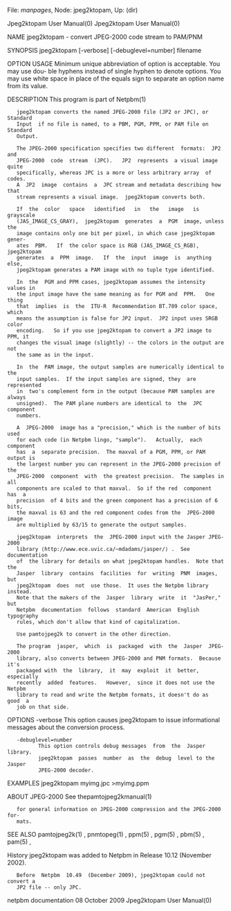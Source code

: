 File: *manpages*,  Node: jpeg2ktopam,  Up: (dir)

Jpeg2ktopam User Manual(0)                          Jpeg2ktopam User Manual(0)



NAME
       jpeg2ktopam - convert JPEG-2000 code stream to PAM/PNM


SYNOPSIS
       jpeg2ktopam [-verbose] [-debuglevel=number] filename


OPTION USAGE
       Minimum  unique abbreviation of option is acceptable.  You may use dou-
       ble hyphens instead of single hyphen to denote options.   You  may  use
       white space in place of the equals sign to separate an option name from
       its value.


DESCRIPTION
       This program is part of Netpbm(1)

       jpeg2ktopam converts the named JPEG-2000 file (JP2 or JPC), or Standard
       Input  if no file is named, to a PBM, PGM, PPM, or PAM file on Standard
       Output.

       The JPEG-2000 specification specifies two different  formats:  JP2  and
       JPEG-2000  code  stream  (JPC).   JP2  represents  a visual image quite
       specifically, whereas JPC is a more or less arbitrary array  of  codes.
       A  JP2  image  contains  a  JPC stream and metadata describing how that
       stream represents a visual image.  jpeg2ktopam converts both.

       If  the  color   space   identified   in   the   image   is   grayscale
       (JAS_IMAGE_CS_GRAY),  jpeg2ktopam  generates  a  PGM  image, unless the
       image contains only one bit per pixel, in which case jpeg2ktopam gener-
       ates  PBM.   If  the color space is RGB (JAS_IMAGE_CS_RGB), jpeg2ktopam
       generates  a  PPM  image.   If  the  input  image  is  anything   else,
       jpeg2ktopam generates a PAM image with no tuple type identified.

       In  the  PGM and PPM cases, jpeg2ktopam assumes the intensity values in
       the input image have the same meaning as for PGM and  PPM.   One  thing
       that  implies  is  the  ITU-R  Recommendation BT.709 color space, which
       means the assumption is false for JP2 input.  JP2 input uses SRGB color
       encoding.   So if you use jpeg2ktopam to convert a JP2 image to PPM, it
       changes the visual image (slightly) -- the colors in the output are not
       the same as in the input.

       In  the  PAM image, the output samples are numerically identical to the
       input samples.  If the input samples are signed, they  are  represented
       in  two's complement form in the output (because PAM samples are always
       unsigned).  The PAM plane numbers are identical to  the  JPC  component
       numbers.

       A  JPEG-2000  image has a "precision," which is the number of bits used
       for each code (in Netpbm lingo, "sample").   Actually,  each  component
       has  a  separate precision.  The maxval of a PGM, PPM, or PAM output is
       the largest number you can represent in the JPEG-2000 precision of  the
       JPEG-2000  component  with  the greatest precision.  The samples in all
       components are scaled to that maxval.  So if the red  component  has  a
       precision  of 4 bits and the green component has a precision of 6 bits,
       the maxval is 63 and the red component codes from the  JPEG-2000  image
       are multiplied by 63/15 to generate the output samples.

       jpeg2ktopam  interprets  the  JPEG-2000 input with the Jasper JPEG-2000
       library ⟨http://www.ece.uvic.ca/~mdadams/jasper/⟩ .  See  documentation
       of  the library for details on what jpeg2ktopam handles.  Note that the
       Jasper  library  contains  facilities  for  writing  PNM  images,   but
       jpeg2ktopam  does  not  use those.  It uses the Netpbm library instead.
       Note that the makers of the  Jasper  library  write  it  "JasPer,"  but
       Netpbm  documentation  follows  standard  American  English  typography
       rules, which don't allow that kind of capitalization.

       Use pamtojpeg2k to convert in the other direction.

       The program  jasper,  which  is  packaged  with  the  Jasper  JPEG-2000
       library, also converts between JPEG-2000 and PNM formats.  Because it's
       packaged with  the  library,  it  may  exploit  it  better,  especially
       recently  added  features.   However,  since it does not use the Netpbm
       library to read and write the Netpbm formats, it doesn't do as  good  a
       job on that side.


OPTIONS
       -verbose
              This  option  causes jpeg2ktopam to issue informational messages
              about the conversion process.


       -debuglevel=number
              This option controls debug messages  from  the  Jasper  library.
              jpeg2ktopam  passes  number  as  the  debug  level to the Jasper
              JPEG-2000 decoder.




EXAMPLES
         jpeg2ktopam myimg.jpc >myimg.ppm



ABOUT JPEG-2000
       See thepamtojpeg2kmanual(1)

       for general information on JPEG-2000 compression and the JPEG-2000 for-
       mats.



SEE ALSO
       pamtojpeg2k(1) , pnmtopeg(1) , ppm(5) , pgm(5) , pbm(5) , pam(5) ,


History
       jpeg2ktopam was added to Netpbm in Release 10.12 (November 2002).

       Before  Netpbm  10.49  (December 2009), jpeg2ktopam could not convert a
       JP2 file -- only JPC.



netpbm documentation            08 October 2009     Jpeg2ktopam User Manual(0)
